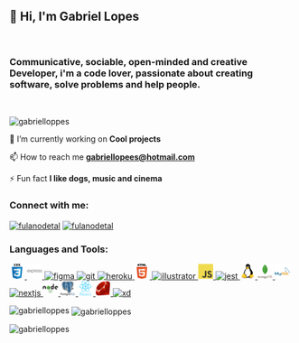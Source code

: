 <h2 align="left" style="font-weight:bold;">👋 Hi, I'm Gabriel Lopes</h2>

<br/>

<h3 align="left">Communicative, sociable, open-minded and creative Developer, i'm a code lover, passionate about creating software, solve problems and help people.</h3>

<br/>

<p align="left"> <img src="https://komarev.com/ghpvc/?username=gabrielloppes&label=Profile%20views&color=0e75b6&style=flat-square" alt="gabrielloppes" /> </p>

🔭 I’m currently working on **Cool projects**

📫 How to reach me **gabriellopees@hotmail.com**

⚡ Fun fact **I like dogs, music and cinema**

<h3 align="left">Connect with me:</h3>
<p align="left">
  <a href="https://linkedin.com/in/fulanodetal" target="blank"><img align="center" src="https://cdn.jsdelivr.net/npm/simple-icons@3.0.1/icons/linkedin.svg" alt="fulanodetal" height="30" width="27" /></a>
  <a href="https://instagram.com/fulanodetal" target="blank"><img align="center" src="https://cdn.jsdelivr.net/npm/simple-icons@3.0.1/icons/instagram.svg" alt="fulanodetal" height="30" width="27" /></a>
</p>

<h3 align="left">Languages and Tools:</h3>
<p align="left"> <a href="https://www.w3schools.com/css/" target="_blank"> <img src="https://raw.githubusercontent.com/devicons/devicon/master/icons/css3/css3-original-wordmark.svg" alt="css3" width="27" height="27"/> </a> <a href="https://expressjs.com" target="_blank"> <img src="https://raw.githubusercontent.com/devicons/devicon/master/icons/express/express-original-wordmark.svg" alt="express" width="27" height="27"/> </a> <a href="https://www.figma.com/" target="_blank"> <img src="https://www.vectorlogo.zone/logos/figma/figma-icon.svg" alt="figma" width="27" height="27"/> </a> <a href="https://git-scm.com/" target="_blank"> <img src="https://www.vectorlogo.zone/logos/git-scm/git-scm-icon.svg" alt="git" width="27" height="27"/> </a> <a href="https://heroku.com" target="_blank"> <img src="https://www.vectorlogo.zone/logos/heroku/heroku-icon.svg" alt="heroku" width="27" height="27"/> </a> <a href="https://www.w3.org/html/" target="_blank"> <img src="https://raw.githubusercontent.com/devicons/devicon/master/icons/html5/html5-original-wordmark.svg" alt="html5" width="27" height="27"/> </a> <a href="https://www.adobe.com/in/products/illustrator.html" target="_blank"> <img src="https://www.vectorlogo.zone/logos/adobe_illustrator/adobe_illustrator-icon.svg" alt="illustrator" width="27" height="27"/> </a> <a href="https://developer.mozilla.org/en-US/docs/Web/JavaScript" target="_blank"> <img src="https://raw.githubusercontent.com/devicons/devicon/master/icons/javascript/javascript-original.svg" alt="javascript" width="27" height="27"/> </a> <a href="https://jestjs.io" target="_blank"> <img src="https://www.vectorlogo.zone/logos/jestjsio/jestjsio-icon.svg" alt="jest" width="27" height="27"/> </a> <a href="https://www.linux.org/" target="_blank"> <img src="https://raw.githubusercontent.com/devicons/devicon/master/icons/linux/linux-original.svg" alt="linux" width="27" height="27"/> </a> <a href="https://www.mongodb.com/" target="_blank"> <img src="https://raw.githubusercontent.com/devicons/devicon/master/icons/mongodb/mongodb-original-wordmark.svg" alt="mongodb" width="27" height="27"/> </a> <a href="https://www.mysql.com/" target="_blank"> <img src="https://raw.githubusercontent.com/devicons/devicon/master/icons/mysql/mysql-original-wordmark.svg" alt="mysql" width="27" height="27"/> </a> <a href="https://nextjs.org/" target="_blank"> <img src="https://cdn.worldvectorlogo.com/logos/nextjs-3.svg" alt="nextjs" width="27" height="27"/> </a> <a href="https://nodejs.org" target="_blank"> <img src="https://raw.githubusercontent.com/devicons/devicon/master/icons/nodejs/nodejs-original-wordmark.svg" alt="nodejs" width="27" height="27"/> </a> <a href="https://www.postgresql.org" target="_blank"> <img src="https://raw.githubusercontent.com/devicons/devicon/master/icons/postgresql/postgresql-original-wordmark.svg" alt="postgresql" width="27" height="27"/> </a> <a href="https://reactjs.org/" target="_blank"> <img src="https://raw.githubusercontent.com/devicons/devicon/master/icons/react/react-original-wordmark.svg" alt="react" width="27" height="27"/> </a> <a href="https://www.ruby-lang.org/en/" target="_blank"> <img src="https://raw.githubusercontent.com/devicons/devicon/master/icons/ruby/ruby-original.svg" alt="ruby" width="27" height="27"/> </a> <a href="https://www.adobe.com/products/xd.html" target="_blank"> <img src="https://cdn.worldvectorlogo.com/logos/adobe-xd.svg" alt="xd" width="27" height="27"/> </a> </p>

<p><img align="left" src="https://github-readme-stats.vercel.app/api/top-langs?username=gabrielloppes&show_icons=true&locale=en&layout=compact" alt="gabrielloppes" /></p>

<p>&nbsp;<img align="center" src="https://github-readme-stats.vercel.app/api?username=gabrielloppes&show_icons=true&locale=en" alt="gabrielloppes" /></p>


<p><img align="left" src="https://github-readme-streak-stats.herokuapp.com/?user=gabrielloppes&" alt="gabrielloppes" /></p>
